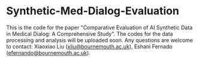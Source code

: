# Synthetic-Med-Dialog-Evaluation

This is the code for the paper "Comparative Evaluation of AI Synthetic Data in Medical Dialog: A Comprehensive Study". The codes for the data processing and analysis will be uploaded soon. Any questions are welcome to contact: Xiaoxiao Liu (xliu@bournemouth.ac.uk), Eshani Fernado (efernando@bournemouth.ac.uk).
